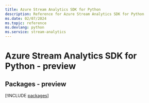 ```yaml
---
title: Azure Stream Analytics SDK for Python
description: Reference for Azure Stream Analytics SDK for Python
ms.date: 02/07/2024
ms.topic: reference
ms.devlang: python
ms.service: stream-analytics
---
```

# Azure Stream Analytics SDK for Python - preview
## Packages - preview
[!INCLUDE [packages](stream-analytics-index.md)]
